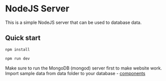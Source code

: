 # NodeJS Server
This is a simple NodeJS server that can be used to database data.

## Quick start

```bash
npm install
```

```bash
npm run dev
```

Make sure to run the MongoDB (mongod) server first to make website work.
Import sample data from data folder to your database - [components](./components.json)
